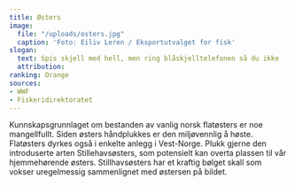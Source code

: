 ```yaml
---
title: Østers
image:
  file: "/uploads/osters.jpg"
  caption: 'Foto: Eiliv Leren / Eksportutvalget for fisk'
slogan: 
  text: Spis skjell med hell, men ring blåskjelltelefonen så du ikke
  attribution: 
ranking: Orange
sources:
- WWF
- Fiskeridirektoratet
---
```


Kunnskapsgrunnlaget om bestanden av vanlig norsk flatøsters er noe mangellfullt. Siden østers håndplukkes er den miljøvennlig å høste. Flatøsters dyrkes også i enkelte anlegg i Vest-Norge. Plukk gjerne den introduserte arten Stillehavsøsters, som potensielt kan overta plassen til vår hjemmehørende østers. Stillhavsøsters har et kraftig bølget skall som vokser uregelmessig sammenlignet med østersen på bildet.
